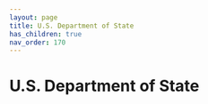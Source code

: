```yaml
---
layout: page
title: U.S. Department of State 
has_children: true
nav_order: 170
---
```


# U.S. Department of State 
 
